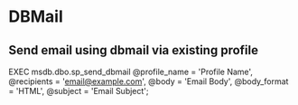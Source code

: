 # DBMail

## Send email using dbmail via existing profile
EXEC msdb.dbo.sp_send_dbmail
             @profile_name = 'Profile Name',
             @recipients = 'email@example.com',
             @body = 'Email Body',
             @body_format = 'HTML',
             @subject = 'Email Subject';